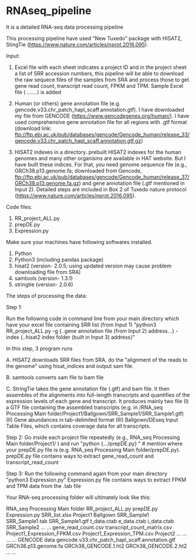 # RNAseq_pipeline
It is a detailed RNA-seq data processing pipeline

This processing pipeline have used "New Tuxedo" package with HISAT2, StingTie (https://www.nature.com/articles/nprot.2016.095).

Input: 
  1. Excel file with each sheet indicates a project ID and in the project sheet a list of SRR accession numbers, this pipeline will be able to download the raw          sequece files of the samples from SRA and process those to get gene read count, transcript read count, FPKM and TPM. 
     Sample Excel file ( .......) is added
     
  2. Human (or others) gene annotation file (e.g. gencode.v33.chr_patch_hapl_scaff.annotation.gtf). I have downloaded my file from GENCODE              (https://www.gencodegenes.org/human/). I have used comprehensive gene annotation file for all regions with .gtf format (download link:      ftp://ftp.ebi.ac.uk/pub/databases/gencode/Gencode_human/release_33/gencode.v33.chr_patch_hapl_scaff.annotation.gtf.gz)
  
  3. HISAT2 indexes in a directory. prebuilt HISAT2 indexes for the human genomes and many other organisms are available in HAT website. But I have built these indices. For that, you need genome sequence file (e.g., GRCh38.p13.genome.fa; downloaded from Gencode, ftp://ftp.ebi.ac.uk/pub/databases/gencode/Gencode_human/release_37/GRCh38.p13.genome.fa.gz) and gene annotation file (.gtf mentioned in Input 2). Detailed steps are included in Box 2 of Tuxedo nature protocol (https://www.nature.com/articles/nprot.2016.095).


Code files:
  1. RR_project_ALL.py
  2. prepDE.py
  3. Expression.py

Make sure your machines have following softwares installed.
  1. Python
  2. Python3 (including pandas package)
  3. hisat2 (version- 2.0.5; using updated version may cause problem downloading file from SRA)
  4. samtools (version- 1.3.1)
  5. stringtie (version- 2.0.6)

The steps of processing the data:

Step 1:

Run the following code in command line from your main directory which have your excel file containing SRR list (from Input 1)
  "python3 RR_project_ALL.py -g {..gene annotation file (from Input 2) address...} -index {..hisat2 index folder (built in Input 3) address}"

In this step, 3 program runs

 A. HISAT2 downloads SRR files from SRA, do the "alignment of the reads to the genome" using hisat_indices and output sam file.
 
 B. samtools converts sam file to bam file
 
 C. StringTie takes the gene annotation file (.gtf) and bam file. It then assembles of the alignments into full-length transcripts and quantifies of the expression     levels of each gene and transcript. It produces mainly two file (I) a GTF file containing the assembled transcripts (e.g. in /RNA_seq Processing Main   folder/Project1/Ballgown/SRR_Sample1/SRR_Sample1.gtf) (II) Gene abundances in tab-delimited format (III) Ballgown/DEseq Input Table Files, which contains coverage    data for all transcripts.
 

Step 2:
Go inside each project file repeatedly (e.g., RNA_seq Processing Main folder/Project1/ ) and run
 "python {.../prepDE.py} " # mention where your prepDE.py file is (e.g. RNA_seq Processing Main folder/prepDE.py).
prepDE.py file contains ways to extract gene_read_count and transcript_read_count

Step 3:
Run the following command again from your main directory
 "python3 Expression.py"
Expression.py file contains ways to extract FPKM and TPM data from the .tab file

Your RNA-seq processing folder will ultimately look like this:

RNA_seq Processing Main folder
  RR_project_ALL.py
  prepDE.py
  Expression.py
  SRR_list.xlsx
  Project1
    Ballgown
      SRR_Sample1
        SRR_Sample1.tab
        SRR_Sample1.gtf
        t_data.ctab
        e_data.ctab
        i_data.ctab
      SRR_Sample2
        ...
        ...
    gene_read_count.csv
    transcript_count_matrix.csv
    Project1_Expression_FPKM.csv
    Project1_Expression_TPM.csv
  Project2
    ...
    ...
      ...
      ...
  GENCODE data
    gencode.v33.chr_patch_hapl_scaff.annotation.gtf
    GRCh38.p13.genome.fa
    GRCh38_GENCODE.1.ht2
    GRCh38_GENCODE.2.ht2
    ...
    ...
    
  


